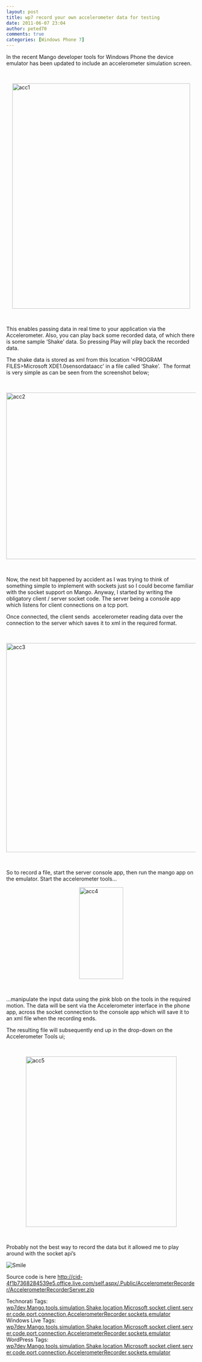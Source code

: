 ```yaml
---
layout: post
title: wp7 record your own accelerometer data for testing
date: 2011-06-07 23:04
author: peted70
comments: true
categories: [Windows Phone 7]
---
```

<p>In the recent Mango developer tools for Windows Phone the device emulator has been updated to include an accelerometer simulation screen. </p>  <p>&#160;</p>  <p><a href="http://peted.azurewebsites.net/wp-content/uploads/2011/06/acc1.png"><img style="background-image:none;padding-left:0;padding-right:0;display:block;float:none;margin-left:auto;margin-right:auto;padding-top:0;border-width:0;" title="acc1" border="0" alt="acc1" src="http://peted.azurewebsites.net/wp-content/uploads/2011/06/acc1_thumb.png" width="473" height="599" /></a></p>  <p>&#160;</p>  <p>This enables passing data in real time to your application via the Accelerometer. Also, you can play back some recorded data, of which there is some sample ‘Shake’ data. So pressing Play will play back the recorded data. </p>  <p>The shake data is stored as xml from this location ‘&lt;PROGRAM FILES&gt;Microsoft XDE1.0sensordataacc’ in a file called ‘Shake’.&#160; The format is very simple as can be seen from the screenshot below;</p>  <p>&#160;</p>  <p><a href="http://peted.azurewebsites.net/wp-content/uploads/2011/06/acc2.png"><img style="background-image:none;border-bottom:0;border-left:0;padding-left:0;padding-right:0;display:block;float:none;margin-left:auto;border-top:0;margin-right:auto;border-right:0;padding-top:0;" title="acc2" border="0" alt="acc2" src="http://peted.azurewebsites.net/wp-content/uploads/2011/06/acc2_thumb.png" width="515" height="443" /></a></p>  <p>&#160;</p>  <p>Now, the next bit happened by accident as I was trying to think of something simple to implement with sockets just so I could become familiar with the socket support on Mango. Anyway, I started by writing the obligatory client / server socket code. The server being a console app which listens for client connections on a tcp port. </p>  <p>Once connected, the client sends&#160; accelerometer reading data over the connection to the server which saves it to xml in the required format.</p>  <p>&#160;</p>  <p><a href="http://peted.azurewebsites.net/wp-content/uploads/2011/06/acc3.png"><img style="background-image:none;border-bottom:0;border-left:0;padding-left:0;padding-right:0;display:block;float:none;margin-left:auto;border-top:0;margin-right:auto;border-right:0;padding-top:0;" title="acc3" border="0" alt="acc3" src="http://peted.azurewebsites.net/wp-content/uploads/2011/06/acc3_thumb.png" width="666" height="556" /></a></p>  <p>&#160;</p>  <p>So to record a file, start the server console app, then run the mango app on the emulator. Start the accelerometer tools…</p>  <p><a href="http://peted.azurewebsites.net/wp-content/uploads/2011/06/acc4.png"><img style="background-image:none;border-bottom:0;border-left:0;padding-left:0;padding-right:0;display:block;float:none;margin-left:auto;border-top:0;margin-right:auto;border-right:0;padding-top:0;" title="acc4" border="0" alt="acc4" src="http://peted.azurewebsites.net/wp-content/uploads/2011/06/acc4_thumb.png" width="117" height="244" /></a></p>  <p>&#160;</p>  <p>…manipulate the input data using the pink blob on the tools in the required motion. The data will be sent via the Accelerometer interface in the phone app, across the socket connection to the console app which will save it to an xml file when the recording ends. </p>  <p>The resulting file will subsequently end up in the drop-down on the Accelerometer Tools ui;</p>  <p>&#160;</p>  <p><a href="http://peted.azurewebsites.net/wp-content/uploads/2011/06/acc5.png"><img style="background-image:none;padding-left:0;padding-right:0;display:block;float:none;margin-left:auto;margin-right:auto;padding-top:0;border-width:0;" title="acc5" border="0" alt="acc5" src="http://peted.azurewebsites.net/wp-content/uploads/2011/06/acc5_thumb.png" width="401" height="453" /></a></p>  <p>&#160;</p>    <p>Probably not the best way to record the data but it allowed me to play around with the socket api’s </p>  <p><img style="border-style:none;" class="wlEmoticon wlEmoticon-smile" alt="Smile" src="http://peted.azurewebsites.net/wp-content/uploads/2011/06/wlemoticon-smile.png" /></p>  <p>Source code is here <a title="http://cid-4f1b7368284539e5.office.live.com/self.aspx/.Public/AccelerometerRecorder/AccelerometerRecorderServer.zip" href="http://cid-4f1b7368284539e5.office.live.com/self.aspx/.Public/AccelerometerRecorder/AccelerometerRecorderServer.zip">http://cid-4f1b7368284539e5.office.live.com/self.aspx/.Public/AccelerometerRecorder/AccelerometerRecorderServer.zip</a></p>   Technorati Tags: <a href="http://technorati.com/tags/wp7dev" rel="tag">wp7dev</a>,<a href="http://technorati.com/tags/Mango" rel="tag">Mango</a>,<a href="http://technorati.com/tags/tools" rel="tag">tools</a>,<a href="http://technorati.com/tags/simulation" rel="tag">simulation</a>,<a href="http://technorati.com/tags/Shake" rel="tag">Shake</a>,<a href="http://technorati.com/tags/location" rel="tag">location</a>,<a href="http://technorati.com/tags/Microsoft" rel="tag">Microsoft</a>,<a href="http://technorati.com/tags/socket" rel="tag">socket</a>,<a href="http://technorati.com/tags/client" rel="tag">client</a>,<a href="http://technorati.com/tags/server" rel="tag">server</a>,<a href="http://technorati.com/tags/code" rel="tag">code</a>,<a href="http://technorati.com/tags/port" rel="tag">port</a>,<a href="http://technorati.com/tags/connection" rel="tag">connection</a>,<a href="http://technorati.com/tags/AccelerometerRecorder" rel="tag">AccelerometerRecorder</a>,<a href="http://technorati.com/tags/sockets" rel="tag">sockets</a>,<a href="http://technorati.com/tags/emulator" rel="tag">emulator</a>  <br />   Windows Live Tags: <a href="http://windows.live.com/connect/tag/wp7dev" rel="clubhouseTag">wp7dev</a>,<a href="http://windows.live.com/connect/tag/Mango" rel="clubhouseTag">Mango</a>,<a href="http://windows.live.com/connect/tag/tools" rel="clubhouseTag">tools</a>,<a href="http://windows.live.com/connect/tag/simulation" rel="clubhouseTag">simulation</a>,<a href="http://windows.live.com/connect/tag/Shake" rel="clubhouseTag">Shake</a>,<a href="http://windows.live.com/connect/tag/location" rel="clubhouseTag">location</a>,<a href="http://windows.live.com/connect/tag/Microsoft" rel="clubhouseTag">Microsoft</a>,<a href="http://windows.live.com/connect/tag/socket" rel="clubhouseTag">socket</a>,<a href="http://windows.live.com/connect/tag/client" rel="clubhouseTag">client</a>,<a href="http://windows.live.com/connect/tag/server" rel="clubhouseTag">server</a>,<a href="http://windows.live.com/connect/tag/code" rel="clubhouseTag">code</a>,<a href="http://windows.live.com/connect/tag/port" rel="clubhouseTag">port</a>,<a href="http://windows.live.com/connect/tag/connection" rel="clubhouseTag">connection</a>,<a href="http://windows.live.com/connect/tag/AccelerometerRecorder" rel="clubhouseTag">AccelerometerRecorder</a>,<a href="http://windows.live.com/connect/tag/sockets" rel="clubhouseTag">sockets</a>,<a href="http://windows.live.com/connect/tag/emulator" rel="clubhouseTag">emulator</a>  <br />     WordPress Tags: <a href="http://wordpress.com/tag/wp7dev" rel="Tag">wp7dev</a>,<a href="http://wordpress.com/tag/Mango" rel="Tag">Mango</a>,<a href="http://wordpress.com/tag/tools" rel="Tag">tools</a>,<a href="http://wordpress.com/tag/simulation" rel="Tag">simulation</a>,<a href="http://wordpress.com/tag/Shake" rel="Tag">Shake</a>,<a href="http://wordpress.com/tag/location" rel="Tag">location</a>,<a href="http://wordpress.com/tag/Microsoft" rel="Tag">Microsoft</a>,<a href="http://wordpress.com/tag/socket" rel="Tag">socket</a>,<a href="http://wordpress.com/tag/client" rel="Tag">client</a>,<a href="http://wordpress.com/tag/server" rel="Tag">server</a>,<a href="http://wordpress.com/tag/code" rel="Tag">code</a>,<a href="http://wordpress.com/tag/port" rel="Tag">port</a>,<a href="http://wordpress.com/tag/connection" rel="Tag">connection</a>,<a href="http://wordpress.com/tag/AccelerometerRecorder" rel="Tag">AccelerometerRecorder</a>,<a href="http://wordpress.com/tag/sockets" rel="Tag">sockets</a>,<a href="http://wordpress.com/tag/emulator" rel="Tag">emulator</a>
